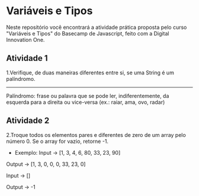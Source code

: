 # Variáveis e Tipos

Neste repositório você encontrará a atividade prática proposta pelo curso "Variáveis e Tipos" do Basecamp de Javascript, feito com  a Digital Innovation One.
## Atividade 1

1.Verifique, de duas maneiras diferentes entre si, se uma String é um palíndromo.
___
Palíndromo: frase ou palavra que se pode ler, indiferentemente, da esquerda para a direita ou vice-versa (ex.: raiar, ama, ovo, radar)

## Atividade 2

2.Troque todos os elementos pares e diferentes de zero de um array pelo número 0. Se o array for vazio, retorne -1.

- Exemplo: Input -> [1, 3, 4, 6, 80, 33, 23, 90]

Output -> [1, 3, 0, 0, 0, 33, 23, 0]

Input -> []

Output -> -1